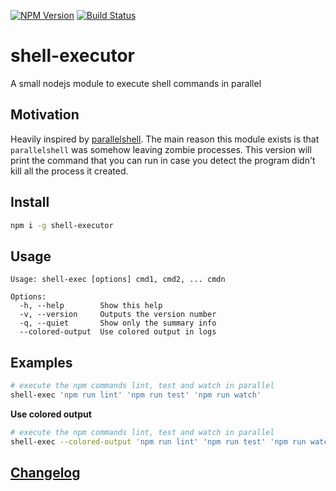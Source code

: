 [![NPM Version](http://img.shields.io/npm/v/shell-executor.svg?style=flat)](https://npmjs.org/package/shell-executor)
[![Build Status](http://img.shields.io/travis/royriojas/shell-executor.svg?style=flat)](https://travis-ci.org/royriojas/shell-executor)

# shell-executor
A small nodejs module to execute shell commands in parallel

## Motivation
Heavily inspired by [parallelshell](https://github.com/keithamus/parallelshell). The main reason this module exists is that
`parallelshell` was somehow leaving zombie processes. This version will print the command that you can run in case you detect the
program didn't kill all the process it created.

## Install

```bash
npm i -g shell-executor
```

## Usage

```
Usage: shell-exec [options] cmd1, cmd2, ... cmdn

Options:
  -h, --help        Show this help
  -v, --version     Outputs the version number
  -q, --quiet       Show only the summary info
  --colored-output  Use colored output in logs
```

## Examples

```bash
# execute the npm commands lint, test and watch in parallel
shell-exec 'npm run lint' 'npm run test' 'npm run watch'
```
**Use colored output**
```bash
# execute the npm commands lint, test and watch in parallel
shell-exec --colored-output 'npm run lint' 'npm run test' 'npm run watch'
```

## [Changelog](./changelog.md)
